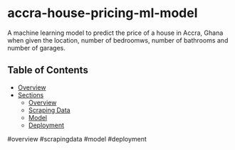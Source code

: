 # accra-house-pricing-ml-model
A machine learning model to predict the price of a house in Accra, Ghana when given the location, number of bedroomws, number of bathrooms and number of garages.
## Table of Contents

* [Overview](#overview)
* [Sections](#sections)
    * [Overview](#overview)
    * [Scraping Data](#scrapingdata)
    * [Model](#model)    
    * [Deployment](#deployment)
    
#overview
#scrapingdata
#model
#deployment
